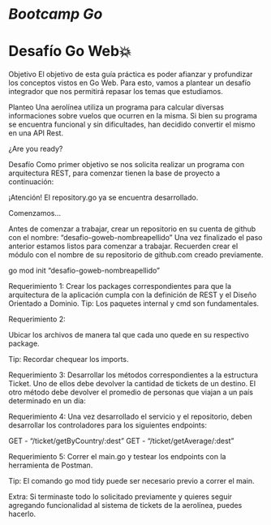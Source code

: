 # *Bootcamp Go*
# **Desafío Go Web💥**


Objetivo
El objetivo de esta guía práctica es poder afianzar y profundizar los conceptos vistos en Go Web. Para esto, vamos a plantear un desafío integrador que nos permitirá repasar los temas que estudiamos. 

Planteo
Una aerolínea utiliza un programa para calcular diversas informaciones sobre vuelos que ocurren en la misma. Si bien su programa se encuentra funcional y sin dificultades, han decidido convertir el mismo en una API Rest.

¿Are you ready? 


  
Desafío
Como primer objetivo se nos solicita realizar un programa con arquitectura REST, para comenzar tienen la base de proyecto a continuación:

¡Atención! El repository.go ya se encuentra desarrollado.


Comenzamos…

Antes de comenzar a trabajar, crear un repositorio en su cuenta de github con el nombre: “desafio-goweb-nombreapellido”
Una vez finalizado el paso anterior estamos listos para comenzar a trabajar. Recuerden crear el módulo con el nombre de su repositorio de github.com creado previamente.


  go mod init “desafio-goweb-nombreapellido”



Requerimiento 1: 
Crear los packages correspondientes para que la arquitectura de la aplicación cumpla con la definición de REST y el Diseño Orientado a Dominio.
Tip: Los paquetes internal y cmd son fundamentales.

Requerimiento 2: 

Ubicar los archivos de manera tal que cada uno quede en su respectivo package.


Tip: Recordar chequear los imports.

Requerimiento 3: 
Desarrollar los métodos correspondientes a la estructura Ticket. Uno de ellos debe devolver la cantidad de tickets de un destino. El  otro método debe devolver el promedio de personas que viajan a un país determinado en un dia:






Requerimiento 4: 
Una vez desarrollado el servicio y el repositorio, deben desarrollar los controladores para los siguientes endpoints:

GET - “/ticket/getByCountry/:dest”
GET - “/ticket/getAverage/:dest”



Requerimiento 5: 
Correr el main.go y testear los endpoints con la herramienta de Postman.

Tip: El comando go mod tidy puede ser necesario previo a correr el main.



Extra: 
Si terminaste todo lo solicitado previamente y quieres seguir agregando funcionalidad al sistema de tickets de la aerolínea, puedes hacerlo. 
			
